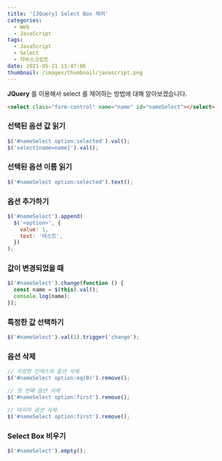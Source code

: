 ```yaml
---
title: '[JQuery] Select Box 제어'
categories:
  - Web
  - JavaScript
tags:
  - JavaScript
  - Select
  - 자바스크립트
date: 2021-05-21 11:47:06
thumbnail: /images/thumbnail/javascript.png
---
```


**JQuery** 를 이용해서 select 를 제어하는 방법에 대해 알아보겠습니다.

```html
<select class="form-control" name="name" id="nameSelect"></select>
```

### 선택된 옵션 값 읽기

```js
$('#nameSelect option:selected').val();
$('select[name=name]').val();
```

### 선택된 옵션 이름 읽기

```js
$('#nameSelect option:selected').text();
```

### 옵션 추가하기

```js
$('#nameSelect').append(
  $('<option>', {
    value: 1,
    text: '테스트',
  })
);
```

### 값이 변경되었을 때

```js
$('#nameSelect').change(function () {
  const name = $(this).val();
  console.log(name);
});
```

### 특정한 값 선택하기

```js
$('#nameSelect').val(1).trigger('change');
```

### 옵션 삭제

```js
// 지정한 인덱스의 옵션 삭제
$('#nameSelect option:eq(0)').remove();

// 첫 번째 옵션 삭제
$('#nameSelect option:first').remove();

// 마지막 옵션 삭제
$('#nameSelect option:first').remove();
```

### Select Box 비우기

```js
$('#nameSelect').empty();
```
